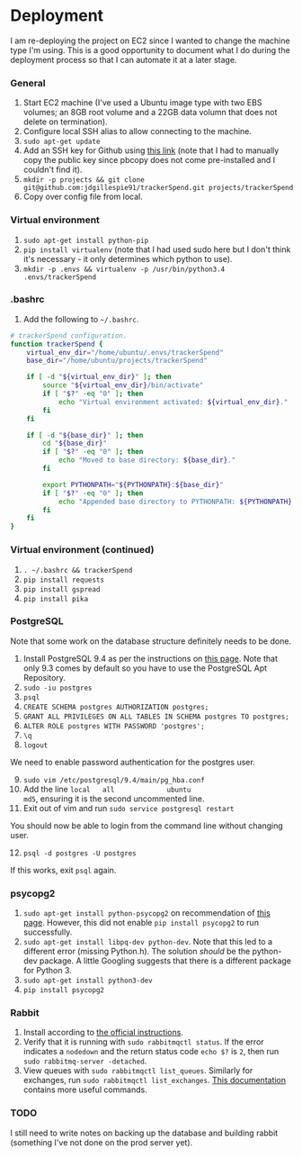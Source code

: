 # Deployment

I am re-deploying the project on EC2 since I wanted to change the machine type I'm using. This is a good opportunity to document what I do during the deployment process so that I can automate it at a later stage.

### General

1. Start EC2 machine (I've used a Ubuntu image type with two EBS volumes; an 8GB root volume and a 22GB data volumn that does not delete on termination).
2. Configure local SSH alias to allow connecting to the machine.
3. `sudo apt-get update`
4. Add an SSH key for Github using [this link](https://help.github.com/articles/generating-ssh-keys/) (note that I had to manually copy the public key since pbcopy does not come pre-installed and I couldn't find it).
5. `mkdir -p projects && git clone git@github.com:jdgillespie91/trackerSpend.git projects/trackerSpend`
6. Copy over config file from local.

### Virtual environment

1. `sudo apt-get install python-pip`
2. `pip install virtualenv` (note that I had used sudo here but I don't think it's necessary - it only determines which python to use).
3. `mkdir -p .envs && virtualenv -p /usr/bin/python3.4 .envs/trackerSpend`

### .bashrc

1. Add the following to `~/.bashrc`.
```bash
# trackerSpend configuration.
function trackerSpend {
    virtual_env_dir="/home/ubuntu/.envs/trackerSpend"
    base_dir="/home/ubuntu/projects/trackerSpend"

    if [ -d "${virtual_env_dir}" ]; then
        source "${virtual_env_dir}/bin/activate"
        if [ "$?" -eq "0" ]; then
            echo "Virtual environment activated: ${virtual_env_dir}."
        fi
    fi

    if [ -d "${base_dir}" ]; then
        cd "${base_dir}"
        if [ "$?" -eq "0" ]; then
            echo "Moved to base directory: ${base_dir}."
        fi  

        export PYTHONPATH="${PYTHONPATH}:${base_dir}"
        if [ "$?" -eq "0" ]; then
            echo "Appended base directory to PYTHONPATH: ${PYTHONPATH}."
        fi
    fi
}
```

### Virtual environment (continued)

1. `. ~/.bashrc && trackerSpend`
2. `pip install requests`
3. `pip install gspread`
4. `pip install pika`

### PostgreSQL

Note that some work on the database structure definitely needs to be done.

1. Install PostgreSQL 9.4 as per the instructions on [this page](http://www.postgresql.org/download/linux/ubuntu/). Note that only 9.3 comes by default so you have to use the PostgreSQL Apt Repository.
2. `sudo -iu postgres`
3. `psql`
4. `CREATE SCHEMA postgres AUTHORIZATION postgres;`
5. `GRANT ALL PRIVILEGES ON ALL TABLES IN SCHEMA postgres TO postgres;`
6. `ALTER ROLE postgres WITH PASSWORD 'postgres';`
7. `\q`
8. `logout`

We need to enable password authentication for the postgres user.

9. `sudo vim /etc/postgresql/9.4/main/pg_hba.conf`
10. Add the line `local   all             ubuntu                                  md5`, ensuring it is the second uncommented line.
11. Exit out of vim and run `sudo service postgresql restart`

You should now be able to login from the command line without changing user.

12. `psql -d postgres -U postgres`

If this works, exit `psql` again.

### psycopg2

1. `sudo apt-get install python-psycopg2` on recommendation of [this page](http://initd.org/psycopg/docs/install.html). However, this did not enable `pip install psycopg2` to run successfully.
2. `sudo apt-get install libpq-dev python-dev`. Note that this led to a different error (missing Python.h). The solution _should_ be the python-dev package. A little Googling suggests that there is a different package for Python 3.
3. `sudo apt-get install python3-dev`
4. `pip install psycopg2`

### Rabbit 

1. Install according to [the official instructions](https://www.rabbitmq.com/install-debian.html).
2. Verify that it is running with `sudo rabbitmqctl status`. If the error indicates a `nodedown` and the return status code `echo $?` is `2`, then run `sudo rabbitmq-server -detached`.
3. View queues with `sudo rabbitmqctl list_queues`. Similarly for exchanges, run `sudo rabbitmqctl list_exchanges`. [This documentation](https://www.rabbitmq.com/man/rabbitmqctl.1.man.html) contains more useful commands.

### TODO

I still need to write notes on backing up the database and building rabbit (something I've not done on the prod server yet).
